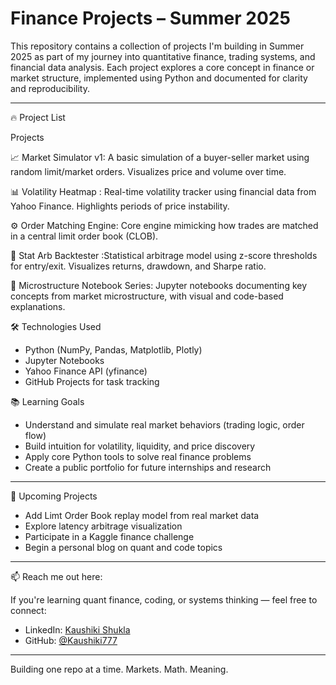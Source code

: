 # Finance Projects – Summer 2025

This repository contains a collection of projects I'm building in Summer 2025 as part of my journey into quantitative finance, trading systems, and financial data analysis. Each project explores a core concept in finance or market structure, implemented using Python and documented for clarity and reproducibility.

---
🔥 Project List

Projects

📈 Market Simulator v1: A basic simulation of a buyer-seller market using random limit/market orders. Visualizes price and volume over time. 

 
 📊 Volatility Heatmap : Real-time volatility tracker using financial data from Yahoo Finance. Highlights periods of price instability. 

 
 ⚙️ Order Matching Engine: Core engine mimicking how trades are matched in a central limit order book (CLOB). 

 
 🔁 Stat Arb Backtester  :Statistical arbitrage model using z-score thresholds for entry/exit. Visualizes returns, drawdown, and Sharpe ratio. 


 
🧠 Microstructure Notebook Series: Jupyter notebooks documenting key concepts from market microstructure, with visual and code-based explanations. 


 
 
 🛠️ Technologies Used

- Python (NumPy, Pandas, Matplotlib, Plotly)
- Jupyter Notebooks
- Yahoo Finance API (yfinance)
- GitHub Projects for task tracking

📚 Learning Goals

- Understand and simulate real market behaviors (trading logic, order flow)
- Build intuition for volatility, liquidity, and price discovery
- Apply core Python tools to solve real finance problems
- Create a public portfolio for future internships and research

---

 🧠 Upcoming Projects

-  Add Limt Order Book replay model from real market data
-  Explore latency arbitrage visualization
-  Participate in a Kaggle finance challenge
-  Begin a personal blog on quant and code topics

---

📫 Reach me out here:

If you're learning quant finance, coding, or systems thinking — feel free to connect:
- LinkedIn: [Kaushiki Shukla](https://www.linkedin.com/in/kaushiki-shukla)
- GitHub: [@Kaushiki777](https://github.com/Kaushiki777)

---

Building one repo at a time. Markets. Math. Meaning.
